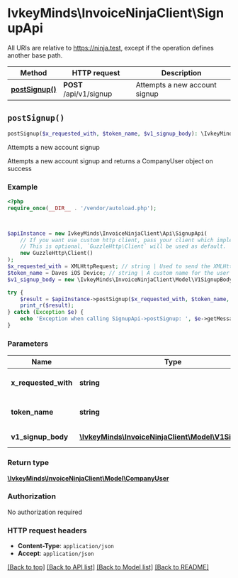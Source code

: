 # IvkeyMinds\InvoiceNinjaClient\SignupApi

All URIs are relative to https://ninja.test, except if the operation defines another base path.

| Method | HTTP request | Description |
| ------------- | ------------- | ------------- |
| [**postSignup()**](SignupApi.md#postSignup) | **POST** /api/v1/signup | Attempts a new account signup |


## `postSignup()`

```php
postSignup($x_requested_with, $token_name, $v1_signup_body): \IvkeyMinds\InvoiceNinjaClient\Model\CompanyUser
```

Attempts a new account signup

Attempts a new account signup and returns a CompanyUser object on success

### Example

```php
<?php
require_once(__DIR__ . '/vendor/autoload.php');



$apiInstance = new IvkeyMinds\InvoiceNinjaClient\Api\SignupApi(
    // If you want use custom http client, pass your client which implements `GuzzleHttp\ClientInterface`.
    // This is optional, `GuzzleHttp\Client` will be used as default.
    new GuzzleHttp\Client()
);
$x_requested_with = XMLHttpRequest; // string | Used to send the XMLHttpRequest header
$token_name = Daves iOS Device; // string | A custom name for the user company token
$v1_signup_body = new \IvkeyMinds\InvoiceNinjaClient\Model\V1SignupBody(); // \IvkeyMinds\InvoiceNinjaClient\Model\V1SignupBody | Signup credentials

try {
    $result = $apiInstance->postSignup($x_requested_with, $token_name, $v1_signup_body);
    print_r($result);
} catch (Exception $e) {
    echo 'Exception when calling SignupApi->postSignup: ', $e->getMessage(), PHP_EOL;
}
```

### Parameters

| Name | Type | Description  | Notes |
| ------------- | ------------- | ------------- | ------------- |
| **x_requested_with** | **string**| Used to send the XMLHttpRequest header | |
| **token_name** | **string**| A custom name for the user company token | |
| **v1_signup_body** | [**\IvkeyMinds\InvoiceNinjaClient\Model\V1SignupBody**](../Model/V1SignupBody.md)| Signup credentials | |

### Return type

[**\IvkeyMinds\InvoiceNinjaClient\Model\CompanyUser**](../Model/CompanyUser.md)

### Authorization

No authorization required

### HTTP request headers

- **Content-Type**: `application/json`
- **Accept**: `application/json`

[[Back to top]](#) [[Back to API list]](../../README.md#endpoints)
[[Back to Model list]](../../README.md#models)
[[Back to README]](../../README.md)
